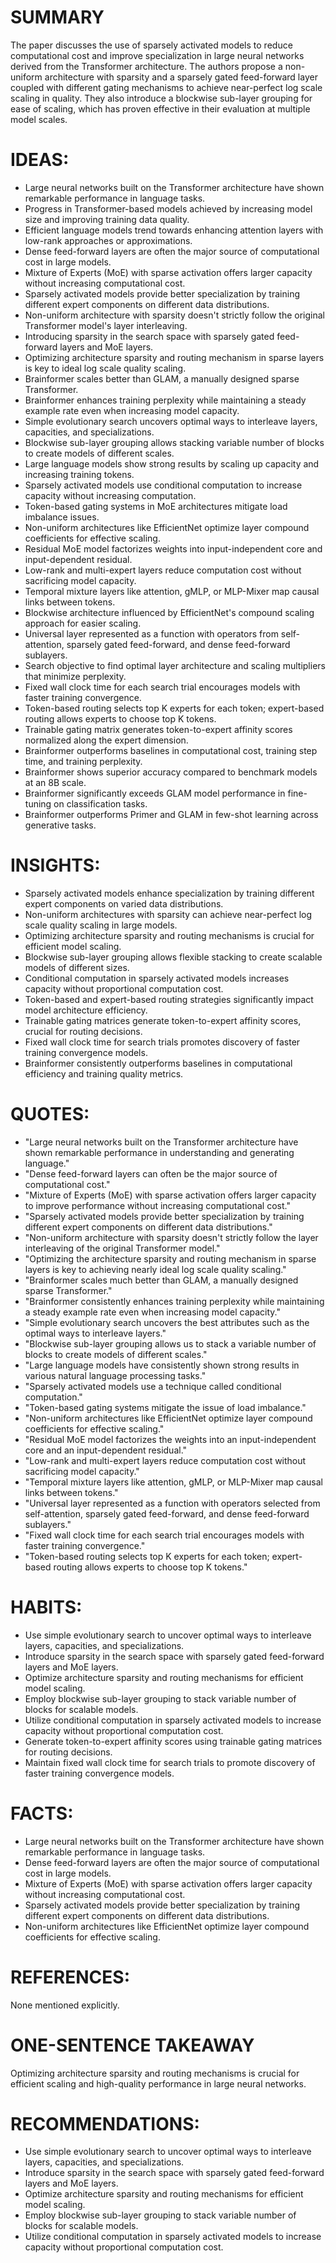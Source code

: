 # SUMMARY
The paper discusses the use of sparsely activated models to reduce computational cost and improve specialization in large neural networks derived from the Transformer architecture. The authors propose a non-uniform architecture with sparsity and a sparsely gated feed-forward layer coupled with different gating mechanisms to achieve near-perfect log scale scaling in quality. They also introduce a blockwise sub-layer grouping for ease of scaling, which has proven effective in their evaluation at multiple model scales.

# IDEAS:
- Large neural networks built on the Transformer architecture have shown remarkable performance in language tasks.
- Progress in Transformer-based models achieved by increasing model size and improving training data quality.
- Efficient language models trend towards enhancing attention layers with low-rank approaches or approximations.
- Dense feed-forward layers are often the major source of computational cost in large models.
- Mixture of Experts (MoE) with sparse activation offers larger capacity without increasing computational cost.
- Sparsely activated models provide better specialization by training different expert components on different data distributions.
- Non-uniform architecture with sparsity doesn't strictly follow the original Transformer model's layer interleaving.
- Introducing sparsity in the search space with sparsely gated feed-forward layers and MoE layers.
- Optimizing architecture sparsity and routing mechanism in sparse layers is key to ideal log scale quality scaling.
- Brainformer scales better than GLAM, a manually designed sparse Transformer.
- Brainformer enhances training perplexity while maintaining a steady example rate even when increasing model capacity.
- Simple evolutionary search uncovers optimal ways to interleave layers, capacities, and specializations.
- Blockwise sub-layer grouping allows stacking variable number of blocks to create models of different scales.
- Large language models show strong results by scaling up capacity and increasing training tokens.
- Sparsely activated models use conditional computation to increase capacity without increasing computation.
- Token-based gating systems in MoE architectures mitigate load imbalance issues.
- Non-uniform architectures like EfficientNet optimize layer compound coefficients for effective scaling.
- Residual MoE model factorizes weights into input-independent core and input-dependent residual.
- Low-rank and multi-expert layers reduce computation cost without sacrificing model capacity.
- Temporal mixture layers like attention, gMLP, or MLP-Mixer map causal links between tokens.
- Blockwise architecture influenced by EfficientNet's compound scaling approach for easier scaling.
- Universal layer represented as a function with operators from self-attention, sparsely gated feed-forward, and dense feed-forward sublayers.
- Search objective to find optimal layer architecture and scaling multipliers that minimize perplexity.
- Fixed wall clock time for each search trial encourages models with faster training convergence.
- Token-based routing selects top K experts for each token; expert-based routing allows experts to choose top K tokens.
- Trainable gating matrix generates token-to-expert affinity scores normalized along the expert dimension.
- Brainformer outperforms baselines in computational cost, training step time, and training perplexity.
- Brainformer shows superior accuracy compared to benchmark models at an 8B scale.
- Brainformer significantly exceeds GLAM model performance in fine-tuning on classification tasks.
- Brainformer outperforms Primer and GLAM in few-shot learning across generative tasks.

# INSIGHTS:
- Sparsely activated models enhance specialization by training different expert components on varied data distributions.
- Non-uniform architectures with sparsity can achieve near-perfect log scale quality scaling in large models.
- Optimizing architecture sparsity and routing mechanisms is crucial for efficient model scaling.
- Blockwise sub-layer grouping allows flexible stacking to create scalable models of different sizes.
- Conditional computation in sparsely activated models increases capacity without proportional computation cost.
- Token-based and expert-based routing strategies significantly impact model architecture efficiency.
- Trainable gating matrices generate token-to-expert affinity scores, crucial for routing decisions.
- Fixed wall clock time for search trials promotes discovery of faster training convergence models.
- Brainformer consistently outperforms baselines in computational efficiency and training quality metrics.

# QUOTES:
- "Large neural networks built on the Transformer architecture have shown remarkable performance in understanding and generating language."
- "Dense feed-forward layers can often be the major source of computational cost."
- "Mixture of Experts (MoE) with sparse activation offers larger capacity to improve performance without increasing computational cost."
- "Sparsely activated models provide better specialization by training different expert components on different data distributions."
- "Non-uniform architecture with sparsity doesn't strictly follow the layer interleaving of the original Transformer model."
- "Optimizing the architecture sparsity and routing mechanism in sparse layers is key to achieving nearly ideal log scale quality scaling."
- "Brainformer scales much better than GLAM, a manually designed sparse Transformer."
- "Brainformer consistently enhances training perplexity while maintaining a steady example rate even when increasing model capacity."
- "Simple evolutionary search uncovers the best attributes such as the optimal ways to interleave layers."
- "Blockwise sub-layer grouping allows us to stack a variable number of blocks to create models of different scales."
- "Large language models have consistently shown strong results in various natural language processing tasks."
- "Sparsely activated models use a technique called conditional computation."
- "Token-based gating systems mitigate the issue of load imbalance."
- "Non-uniform architectures like EfficientNet optimize layer compound coefficients for effective scaling."
- "Residual MoE model factorizes the weights into an input-independent core and an input-dependent residual."
- "Low-rank and multi-expert layers reduce computation cost without sacrificing model capacity."
- "Temporal mixture layers like attention, gMLP, or MLP-Mixer map causal links between tokens."
- "Universal layer represented as a function with operators selected from self-attention, sparsely gated feed-forward, and dense feed-forward sublayers."
- "Fixed wall clock time for each search trial encourages models with faster training convergence."
- "Token-based routing selects top K experts for each token; expert-based routing allows experts to choose top K tokens."

# HABITS:
- Use simple evolutionary search to uncover optimal ways to interleave layers, capacities, and specializations.
- Introduce sparsity in the search space with sparsely gated feed-forward layers and MoE layers.
- Optimize architecture sparsity and routing mechanisms for efficient model scaling.
- Employ blockwise sub-layer grouping to stack variable number of blocks for scalable models.
- Utilize conditional computation in sparsely activated models to increase capacity without proportional computation cost.
- Generate token-to-expert affinity scores using trainable gating matrices for routing decisions.
- Maintain fixed wall clock time for search trials to promote discovery of faster training convergence models.

# FACTS:
- Large neural networks built on the Transformer architecture have shown remarkable performance in language tasks.
- Dense feed-forward layers are often the major source of computational cost in large models.
- Mixture of Experts (MoE) with sparse activation offers larger capacity without increasing computational cost.
- Sparsely activated models provide better specialization by training different expert components on different data distributions.
- Non-uniform architectures like EfficientNet optimize layer compound coefficients for effective scaling.

# REFERENCES:
None mentioned explicitly.

# ONE-SENTENCE TAKEAWAY
Optimizing architecture sparsity and routing mechanisms is crucial for efficient scaling and high-quality performance in large neural networks.

# RECOMMENDATIONS:
- Use simple evolutionary search to uncover optimal ways to interleave layers, capacities, and specializations.
- Introduce sparsity in the search space with sparsely gated feed-forward layers and MoE layers.
- Optimize architecture sparsity and routing mechanisms for efficient model scaling.
- Employ blockwise sub-layer grouping to stack variable number of blocks for scalable models.
- Utilize conditional computation in sparsely activated models to increase capacity without proportional computation cost.